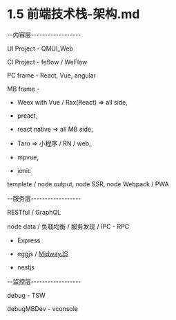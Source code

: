 # 1.5 前端技术栈-架构.md

--内容层------------------

UI Project - QMUI_Web

CI Project - feflow / WeFlow

PC frame - React, Vue, angular

MB frame -

* Weex with Vue / Rax(React) => all side,

* preact,

* react native => all MB side,

* Taro => 小程序 / RN / web,

* mpvue,

* ionic

templete / node output, node SSR, node Webpack / PWA

--服务层------------------

RESTful / GraphQL

node data / 负载均衡 / 服务发现 / IPC - RPC

* Express

* eggjs / [MidwayJS](https://github.com/midwayjs/midway)

* nestjs

--监控层------------------

debug - TSW

debugMBDev - vconsole
